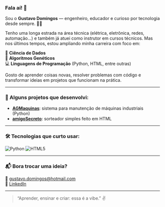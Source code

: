 ### Fala aí! 👋

Sou o **Gustavo Domingos** — engenheiro, educador e curioso por tecnologia desde sempre. 👨‍💻

Tenho uma longa estrada na área técnica (elétrica, eletrônica, redes, automação...) e também já atuei como instrutor em cursos técnicos. Mas nos últimos tempos, estou ampliando minha carreira com foco em:

🚀 **Ciência de Dados**  
🧬 **Algoritmos Genéticos**  
💻 **Linguagens de Programação** (Python, HTML, entre outras)

Gosto de aprender coisas novas, resolver problemas com código e transformar ideias em projetos que funcionam na prática.  

---

### 🔧 Alguns projetos que desenvolvi:

- [**AGMaquinas**](https://github.com/gtvkun/AGMaquinas): sistema para manutenção de máquinas industriais (Python)  
- [**amigoSecreto**](https://github.com/gtvkun/amigoSecreto): sorteador simples feito em HTML  

---

### 🛠️ Tecnologias que curto usar:

![Python](https://img.shields.io/badge/Python-3776AB?style=for-the-badge&logo=python&logoColor=white)
![HTML5](https://img.shields.io/badge/HTML5-E34F26?style=for-the-badge&logo=html5&logoColor=white)

---

### 📬 Bora trocar uma ideia?

📧 gustavo.domingos@hotmail.com  
🔗 [LinkedIn](https://www.linkedin.com/in/gustavocoelhodomingos/)

---

> “Aprender, ensinar e criar: essa é a vibe.” ✌️

